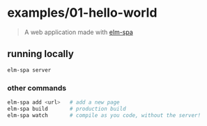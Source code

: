 # examples/01-hello-world
> A web application made with [elm-spa](https://elm-spa.dev)

## running locally

```bash
elm-spa server
```

### other commands

```bash
elm-spa add <url>   # add a new page
elm-spa build       # production build
elm-spa watch       # compile as you code, without the server!
```
